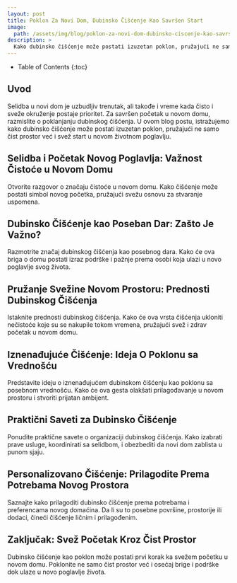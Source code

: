 ```yaml
---
layout: post
title: Poklon Za Novi Dom, Dubinsko Čišćenje Kao Savršen Start
image: 
  path: /assets/img/blog/poklon-za-novi-dom-dubinsko-ciscenje-kao-savrsen-start_dubinsko_pranje_ba.png
description: >
  Kako dubinsko čišćenje može postati izuzetan poklon, pružajući ne samo čist prostor već i svež start u novom životnom poglavlju.
---
```



- Table of Contents
{:toc}


## Uvod

Selidba u novi dom je uzbudljiv trenutak, ali takođe i vreme kada čisto i sveže okruženje postaje prioritet. Za savršen početak u novom domu, razmislite o poklanjanju dubinskog čišćenja. U ovom blog postu, istražujemo kako dubinsko čišćenje može postati izuzetan poklon, pružajući ne samo čist prostor već i svež start u novom životnom poglavlju.


## Selidba i Početak Novog Poglavlja: Važnost Čistoće u Novom Domu

Otvorite razgovor o značaju čistoće u novom domu. Kako čišćenje može postati simbol novog početka, pružajući svežu osnovu za stvaranje uspomena.


## Dubinsko Čišćenje kao Poseban Dar: Zašto Je Važno?

Razmotrite značaj dubinskog čišćenja kao posebnog dara. Kako će ova briga o domu postati izraz podrške i pažnje prema osobi koja ulazi u novo poglavlje svog života.


## Pružanje Svežine Novom Prostoru: Prednosti Dubinskog Čišćenja

Istaknite prednosti dubinskog čišćenja. Kako će ova vrsta čišćenja ukloniti nečistoće koje su se nakupile tokom vremena, pružajući svež i zdrav početak u novom domu.


## Iznenađujuće Čišćenje: Ideja O Poklonu sa Vrednošću

Predstavite ideju o iznenađujućem dubinskom čišćenju kao poklonu sa posebnom vrednošću. Kako će ova gesta olakšati prilagođavanje u novom prostoru i stvoriti prijatan ambijent.


## Praktični Saveti za Dubinsko Čišćenje

Ponudite praktične savete o organizaciji dubinskog čišćenja. Kako izabrati prave usluge, koordinirati sa selidbom, i obezbediti da novi dom zablista u punom sjaju.


## Personalizovano Čišćenje: Prilagodite Prema Potrebama Novog Prostora

Saznajte kako prilagoditi dubinsko čišćenje prema potrebama i preferencama novog domaćina. Da li su to posebne površine, prostorije ili dodaci, čineći čišćenje ličnim i prilagođenim.


## Zaključak: Svež Početak Kroz Čist Prostor

Dubinsko čišćenje kao poklon može postati prvi korak ka svežem početku u novom domu. Poklonite ne samo čist prostor već i osećaj brige i podrške dok ulaze u novo poglavlje života.